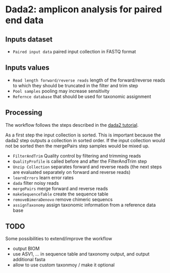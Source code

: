 # Dada2: amplicon analysis for paired end data

## Inputs dataset

- `Paired input data` paired input collection in FASTQ format

## Inputs values

- `Read length forward/reverse reads` length of the forward/reverse reads to which they should be truncated in the filter and trim step
- `Pool samples` pooling may increase sensitivity
- `Refernce database` that should be used for taxonomic assignment

## Processing

The workflow follows the steps described in the [dada2 tutorial](https://benjjneb.github.io/dada2/tutorial.html).

As a first step the input collection is sorted. This is important because the dada2 step outputs
a collection in sorted order. If the input collection would not be sorted then the mergePairs step
samples would be mixed up.

- `FilterAndTrim` Quality control by filtering and trimming reads
- `QualityProfile` is called before and after the FilterAndTrim step
- `Unzip Collection` separates forward and reverse reads (the next steps are evaluated separately on forward and reverse reads)
- `learnErrors` learn error rates
- `dada` filter noisy reads
- `mergePairs` merge forward and reverse reads
- `makeSequenceTable` create the sequence table
- `removeBimeraDenovo` remove chimeric sequencs
- `assignTaxonomy` assign taxonomic information from a reference data base

## TODO

Some possibilities to extend/improve the workflow

- output BIOM
- use ASV1, ... in sequence table and taxonomy output, and output additional fasta
- allow to use custom taxonmoy / make it optional


